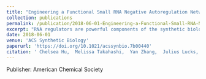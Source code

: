 ```yaml
---
title: "Engineering a Functional Small RNA Negative Autoregulation Network with Model-Guided Design"
collection: publications
permalink: /publication/2018-06-01-Engineering-a-Functional-Small-RNA-Negative-Autoregulation-Network-with-Model-Guided-Design
excerpt: "RNA regulators are powerful components of the synthetic biology toolbox. Here, we expand the repertoire of synthetic gene networks built from these regulators by constructing a transcriptional negative autoregulation (NAR) network out of small RNAs (sRNAs). NAR network motifs are core motifs of natural genetic networks, and are known for reducing network response time and steady state signal. Here we use cell-free transcription–translation (TX-TL) reactions and a computational model to design and prototype sRNA NAR constructs. Using parameter sensitivity analysis, we design a simple set of experiments that allow us to accurately predict NAR function in TX-TL. We transfer successful network designs into Escherichia coli and show that our sRNA transcriptional network reduces both network response time and steady-state gene expression. This work broadens our ability to construct increasingly sophisticated RNA genetic networks with predictable function.<br/><img src='/images/sRNA_NAR.png'>"
date: 2018-06-01
venue: 'ACS Synthetic Biology'
paperurl: 'https://doi.org/10.1021/acssynbio.7b00440'
citation: ' Chelsea Hu,  Melissa Takahashi,  Yan Zhang,  Julius Lucks, &quot;Engineering a Functional Small RNA Negative Autoregulation Network with Model-Guided Design.&quot; ACS Synthetic Biology, 2018.'
---
```

Publisher: American Chemical Society
